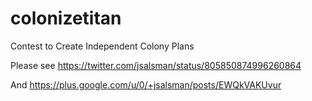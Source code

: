 # colonizetitan
Contest to Create Independent Colony Plans

Please see https://twitter.com/jsalsman/status/805850874996260864

And https://plus.google.com/u/0/+jsalsman/posts/EWQkVAKUvur
